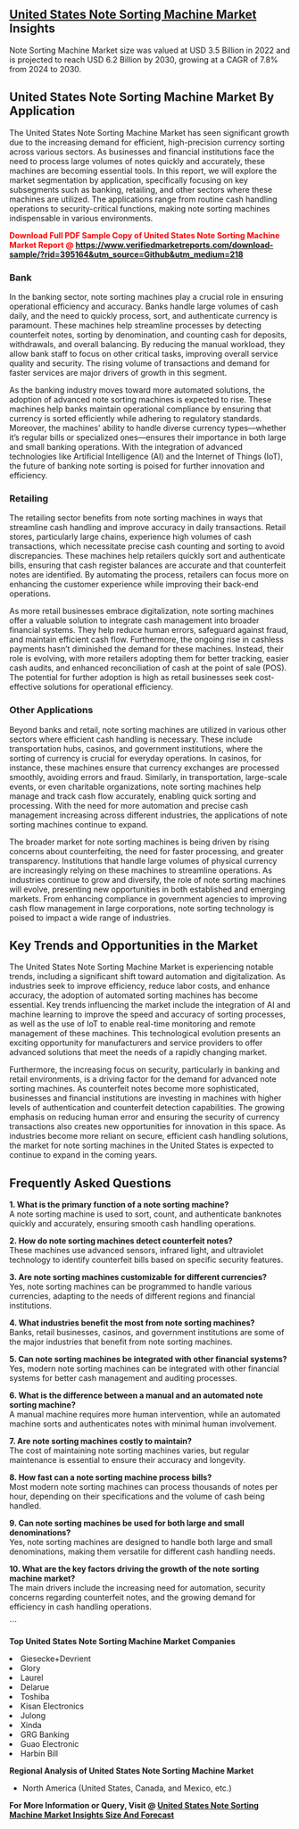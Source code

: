 <h2><a href="https://www.verifiedmarketreports.com/download-sample/?rid=395164&amp;utm_source=Github&amp;utm_medium=218" target="_blank">United States Note Sorting Machine Market</a> Insights</h2><p>Note Sorting Machine Market size was valued at USD 3.5 Billion in 2022 and is projected to reach USD 6.2 Billion by 2030, growing at a CAGR of 7.8% from 2024 to 2030.</p><p> <h2>United States Note Sorting Machine Market By Application</h2> <p>The United States Note Sorting Machine Market has seen significant growth due to the increasing demand for efficient, high-precision currency sorting across various sectors. As businesses and financial institutions face the need to process large volumes of notes quickly and accurately, these machines are becoming essential tools. In this report, we will explore the market segmentation by application, specifically focusing on key subsegments such as banking, retailing, and other sectors where these machines are utilized. The applications range from routine cash handling operations to security-critical functions, making note sorting machines indispensable in various environments.</p> <p><strong><p><span class=""><span style="color: #ff0000;"><strong>Download Full PDF Sample Copy of United States Note Sorting Machine Market Report</strong> @ </span><a href="https://www.verifiedmarketreports.com/download-sample/?rid=395164&amp;utm_source=Github&amp;utm_medium=218" target="_blank">https://www.verifiedmarketreports.com/download-sample/?rid=395164&amp;utm_source=Github&amp;utm_medium=218</a></span></p></strong></p> <h3>Bank</h3> <p>In the banking sector, note sorting machines play a crucial role in ensuring operational efficiency and accuracy. Banks handle large volumes of cash daily, and the need to quickly process, sort, and authenticate currency is paramount. These machines help streamline processes by detecting counterfeit notes, sorting by denomination, and counting cash for deposits, withdrawals, and overall balancing. By reducing the manual workload, they allow bank staff to focus on other critical tasks, improving overall service quality and security. The rising volume of transactions and demand for faster services are major drivers of growth in this segment.</p> <p>As the banking industry moves toward more automated solutions, the adoption of advanced note sorting machines is expected to rise. These machines help banks maintain operational compliance by ensuring that currency is sorted efficiently while adhering to regulatory standards. Moreover, the machines' ability to handle diverse currency types—whether it’s regular bills or specialized ones—ensures their importance in both large and small banking operations. With the integration of advanced technologies like Artificial Intelligence (AI) and the Internet of Things (IoT), the future of banking note sorting is poised for further innovation and efficiency.</p> <h3>Retailing</h3> <p>The retailing sector benefits from note sorting machines in ways that streamline cash handling and improve accuracy in daily transactions. Retail stores, particularly large chains, experience high volumes of cash transactions, which necessitate precise cash counting and sorting to avoid discrepancies. These machines help retailers quickly sort and authenticate bills, ensuring that cash register balances are accurate and that counterfeit notes are identified. By automating the process, retailers can focus more on enhancing the customer experience while improving their back-end operations.</p> <p>As more retail businesses embrace digitalization, note sorting machines offer a valuable solution to integrate cash management into broader financial systems. They help reduce human errors, safeguard against fraud, and maintain efficient cash flow. Furthermore, the ongoing rise in cashless payments hasn’t diminished the demand for these machines. Instead, their role is evolving, with more retailers adopting them for better tracking, easier cash audits, and enhanced reconciliation of cash at the point of sale (POS). The potential for further adoption is high as retail businesses seek cost-effective solutions for operational efficiency.</p> <h3>Other Applications</h3> <p>Beyond banks and retail, note sorting machines are utilized in various other sectors where efficient cash handling is necessary. These include transportation hubs, casinos, and government institutions, where the sorting of currency is crucial for everyday operations. In casinos, for instance, these machines ensure that currency exchanges are processed smoothly, avoiding errors and fraud. Similarly, in transportation, large-scale events, or even charitable organizations, note sorting machines help manage and track cash flow accurately, enabling quick sorting and processing. With the need for more automation and precise cash management increasing across different industries, the applications of note sorting machines continue to expand.</p> <p>The broader market for note sorting machines is being driven by rising concerns about counterfeiting, the need for faster processing, and greater transparency. Institutions that handle large volumes of physical currency are increasingly relying on these machines to streamline operations. As industries continue to grow and diversify, the role of note sorting machines will evolve, presenting new opportunities in both established and emerging markets. From enhancing compliance in government agencies to improving cash flow management in large corporations, note sorting technology is poised to impact a wide range of industries.</p> <h2>Key Trends and Opportunities in the Market</h2> <p>The United States Note Sorting Machine Market is experiencing notable trends, including a significant shift toward automation and digitalization. As industries seek to improve efficiency, reduce labor costs, and enhance accuracy, the adoption of automated sorting machines has become essential. Key trends influencing the market include the integration of AI and machine learning to improve the speed and accuracy of sorting processes, as well as the use of IoT to enable real-time monitoring and remote management of these machines. This technological evolution presents an exciting opportunity for manufacturers and service providers to offer advanced solutions that meet the needs of a rapidly changing market.</p> <p>Furthermore, the increasing focus on security, particularly in banking and retail environments, is a driving factor for the demand for advanced note sorting machines. As counterfeit notes become more sophisticated, businesses and financial institutions are investing in machines with higher levels of authentication and counterfeit detection capabilities. The growing emphasis on reducing human error and ensuring the security of currency transactions also creates new opportunities for innovation in this space. As industries become more reliant on secure, efficient cash handling solutions, the market for note sorting machines in the United States is expected to continue to expand in the coming years.</p> <h2>Frequently Asked Questions</h2> <p><strong>1. What is the primary function of a note sorting machine?</strong><br> A note sorting machine is used to sort, count, and authenticate banknotes quickly and accurately, ensuring smooth cash handling operations.</p> <p><strong>2. How do note sorting machines detect counterfeit notes?</strong><br> These machines use advanced sensors, infrared light, and ultraviolet technology to identify counterfeit bills based on specific security features.</p> <p><strong>3. Are note sorting machines customizable for different currencies?</strong><br> Yes, note sorting machines can be programmed to handle various currencies, adapting to the needs of different regions and financial institutions.</p> <p><strong>4. What industries benefit the most from note sorting machines?</strong><br> Banks, retail businesses, casinos, and government institutions are some of the major industries that benefit from note sorting machines.</p> <p><strong>5. Can note sorting machines be integrated with other financial systems?</strong><br> Yes, modern note sorting machines can be integrated with other financial systems for better cash management and auditing processes.</p> <p><strong>6. What is the difference between a manual and an automated note sorting machine?</strong><br> A manual machine requires more human intervention, while an automated machine sorts and authenticates notes with minimal human involvement.</p> <p><strong>7. Are note sorting machines costly to maintain?</strong><br> The cost of maintaining note sorting machines varies, but regular maintenance is essential to ensure their accuracy and longevity.</p> <p><strong>8. How fast can a note sorting machine process bills?</strong><br> Most modern note sorting machines can process thousands of notes per hour, depending on their specifications and the volume of cash being handled.</p> <p><strong>9. Can note sorting machines be used for both large and small denominations?</strong><br> Yes, note sorting machines are designed to handle both large and small denominations, making them versatile for different cash handling needs.</p> <p><strong>10. What are the key factors driving the growth of the note sorting machine market?</strong><br> The main drivers include the increasing need for automation, security concerns regarding counterfeit notes, and the growing demand for efficiency in cash handling operations.</p> ```</p><p><strong>Top United States Note Sorting Machine Market Companies</strong></p><div data-test-id=""><p><li>Giesecke+Devrient</li><li> Glory</li><li> Laurel</li><li> Delarue</li><li> Toshiba</li><li> Kisan Electronics</li><li> Julong</li><li> Xinda</li><li> GRG Banking</li><li> Guao Electronic</li><li> Harbin Bill</li></p><div><strong>Regional Analysis of&nbsp;United States Note Sorting Machine Market</strong></div><ul><li dir="ltr"><p dir="ltr">North America&nbsp;(United States, Canada, and Mexico, etc.)</p></li></ul><p><strong>For More Information or Query, Visit @&nbsp;</strong><strong><a href="https://www.verifiedmarketreports.com/product/note-sorting-machine-market/?utm_source=Github&amp;utm_medium=218" target="_blank">United States Note Sorting Machine Market Insights Size And Forecast</a></strong></p></div>
